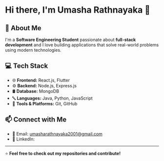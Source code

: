 # Hi there, I'm Umasha Rathnayaka 👋  

## 🚀 About Me  
I'm a **Software Engineering Student** passionate about **full-stack development** and I love building applications that solve real-world problems using modern technologies.  

## 💻 Tech Stack  
- 🌐 **Frontend:** React.js, Flutter  
- ⚙️ **Backend:** Node.js, Express.js  
- 🛢️ **Database:** MongoDB  
- 🔤 **Languages:** Java, Python, JavaScript  
- 🔧 **Tools & Platforms:** Git, GitHub 


## 📫 Connect with Me  
- 📧 Email: umasharathnayaka2001@gmail.com 
- 🔗 LinkedIn: 
 

---

⭐ **Feel free to check out my repositories and contribute!**  
